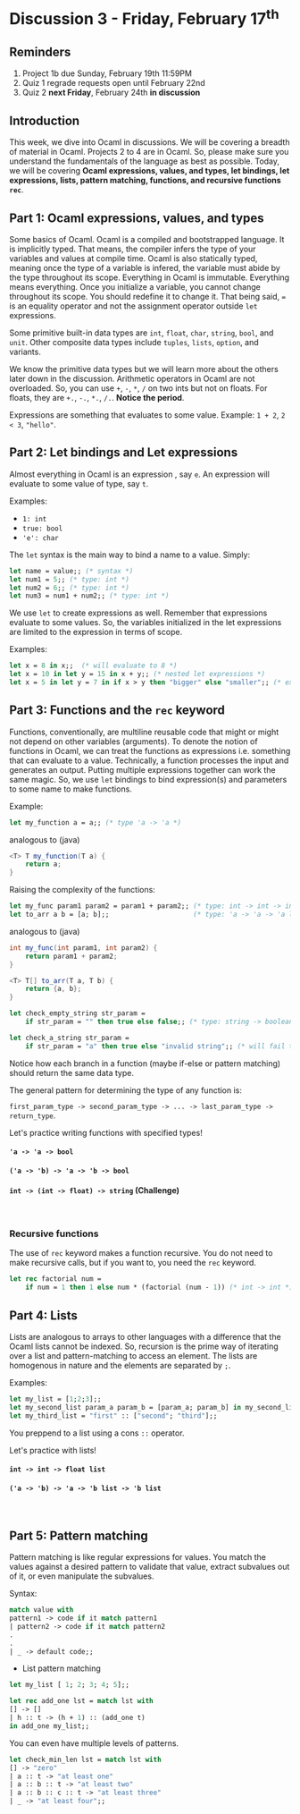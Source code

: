 
# Discussion 3 - Friday, February 17<sup>th</sup>

## Reminders
1. Project 1b due Sunday, February 19th 11:59PM
2. Quiz 1 regrade requests open until February 22nd 
3. Quiz 2 **next Friday**, February 24th **in discussion** 

## Introduction

This week, we dive into Ocaml in discussions. We will be covering a breadth of material in Ocaml. Projects 2 to 4 are in Ocaml. So, please make sure you understand the fundamentals of the language as best as possible. Today, we will be covering **Ocaml expressions, values, and types, let bindings, let expressions, lists, pattern matching, functions, and recursive functions `rec`**.

## Part 1: Ocaml expressions, values, and types

Some basics of Ocaml. Ocaml is a compiled and bootstrapped language. It is implicitly typed. That means, the compiler infers the type of your variables and values at compile time. Ocaml is also statically typed, meaning once the type of a variable is infered, the variable must abide by the type throughout its scope. Everything in Ocaml is immutable. Everything means everything. Once you initialize a variable, you cannot change throughout its scope. You should redefine it to change it. That being said, `=` is an equality operator and not the assignment operator outside `let` expressions. 

Some primitive built-in data types are `int`, `float`, `char`, `string`, `bool`, and `unit`. Other composite data types include `tuples`, `lists`, `option`, and variants.

We know the primitive data types but we will learn more about the others later down in the discussion. Arithmetic operators in Ocaml are not overloaded. So, you can use `+`, `-`, `*`, `/` on two ints but not on floats. For floats, they are `+.`, `-.`, `*.`, `/.`. **Notice the period**.

Expressions are something that evaluates to some value. Example: `1 + 2`, `2 < 3`, `"hello"`.

## Part 2: Let bindings and Let expressions

Almost everything in Ocaml is an expression , say `e`. An expression will evaluate to some value of type, say `t`.

Examples:  
- `1: int`
- `true: bool`
- `'e': char`

The `let` syntax is the main way to bind a name to a value. Simply: 

```ocaml
let name = value;; (* syntax *)
let num1 = 5;; (* type: int *)
let num2 = 6;; (* type: int *)
let num3 = num1 + num2;; (* type: int *)
```

We use `let` to create expressions as well. Remember that expressions evaluate to some values. So, the variables initialized in the let expressions are limited to the expression in terms of scope.

Examples:

```ocaml
let x = 8 in x;;  (* will evaluate to 8 *)
let x = 10 in let y = 15 in x + y;; (* nested let expressions *)
let x = 5 in let y = 7 in if x > y then "bigger" else "smaller";; (* expression can be another expression *)
```

## Part 3: Functions and the `rec` keyword

Functions, conventionally, are multiline reusable code that might or might not depend on other variables (arguments). To denote the notion of functions in Ocaml, we can treat the functions as expressions i.e. something that can evaluate to a value. Technically, a function processes the input and generates an output. Putting multiple expressions together can work the same magic. So, we use `let` bindings to bind expression(s) and parameters to some name to make functions.

Example:

```ocaml
let my_function a = a;; (* type 'a -> 'a *)
```
analogous to (java)
```java
<T> T my_function(T a) {
    return a;
}
```

Raising the complexity of the functions:
```ocaml
let my_func param1 param2 = param1 + param2;; (* type: int -> int -> int *)
let to_arr a b = [a; b];;                     (* type: 'a -> 'a -> 'a list *)  
```
analogous to (java)
```java
int my_func(int param1, int param2) {
    return param1 + param2;
}

<T> T[] to_arr(T a, T b) {
    return {a, b};
}
```

```ocaml
let check_empty_string str_param = 
    if str_param = "" then true else false;; (* type: string -> boolean *)

let check_a_string str_param = 
    if str_param = "a" then true else "invalid string";; (* will fail to compile *)
```

Notice how each branch in a function (maybe if-else or pattern matching) should return the same data type.

The general pattern for determining the type of any function is:

`first_param_type -> second_param_type -> ... -> last_param_type -> return_type`.

Let's practice writing functions with specified types!

#### `'a -> 'a -> bool`

#### `('a -> 'b) -> 'a -> 'b -> bool`

#### `int -> (int -> float) -> string` (Challenge)
<br/>

### Recursive functions

The use of `rec` keyword makes a function recursive. You do not need to make recursive calls, but if you want to, you need the `rec` keyword.

```ocaml
let rec factorial num = 
    if num = 1 then 1 else num * (factorial (num - 1)) (* int -> int *)
```

## Part 4: Lists

Lists are analogous to arrays to other languages with a difference that the Ocaml lists cannot be indexed. So, recursion is the prime way of iterating over a list and pattern-matching to access an element. The lists are homogenous in nature and the elements are separated by `;`. 

Examples: 
```ocaml
let my_list = [1;2;3];;
let my_second_list param_a param_b = [param_a; param_b] in my_second_list 1 2;;
let my_third_list = "first" :: ["second"; "third"];;
```

You preppend to a list using a cons `::` operator.

Let's practice with lists!

#### `int -> int -> float list`

#### `('a -> 'b) -> 'a -> 'b list -> 'b list`
<br/>

## Part 5: Pattern matching

Pattern matching is like regular expressions for values. You match the values against a desired pattern to validate that value, extract subvalues out of it, or even manipulate the subvalues.

Syntax:
```ocaml
match value with
pattern1 -> code if it match pattern1
| pattern2 -> code if it match pattern2
.
.
| _ -> default code;;
```

- List pattern matching

```ocaml
let my_list [ 1; 2; 3; 4; 5];;

let rec add_one lst = match lst with
[] -> []
| h :: t -> (h + 1) :: (add_one t)
in add_one my_list;;
```

You can even have multiple levels of patterns.

```ocaml
let check_min_len lst = match lst with
[] -> "zero"
| a :: t -> "at least one"
| a :: b :: t -> "at least two"
| a :: b :: c :: t -> "at least three"
| _ -> "at least four";;
```